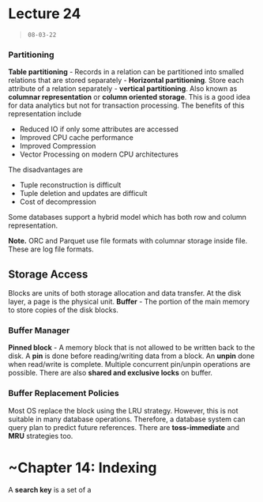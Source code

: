 # Lecture 24

> `08-03-22`

### Partitioning

**Table partitioning** - Records in a relation can be partitioned into smalled relations that are stored separately - **Horizontal partitioning**. Store each attribute of a relation separately - **vertical partitioning**. Also known as **columnar representation** or **column oriented storage**. This is a good idea for data analytics but not for transaction processing. The benefits of this representation include

- Reduced IO if only some attributes are accessed
- Improved CPU cache performance
- Improved Compression
- Vector Processing on modern CPU architectures

The disadvantages are

- Tuple reconstruction is difficult
- Tuple deletion and updates are difficult
- Cost of decompression

Some databases support a hybrid model which has both row and column representation. 

**Note.** ORC and Parquet  use file formats with columnar storage inside file. These are log file formats.

## Storage Access

Blocks are units of both storage allocation and data transfer. At the disk layer, a page is the physical unit. **Buffer** - The portion of the main memory to store copies of the disk blocks. 

### Buffer Manager

**Pinned block** - A memory block that is not allowed to be written back to the disk. A **pin** is done before reading/writing data from a block. An **unpin** done when read/write is complete. Multiple concurrent pin/unpin operations are possible. There are also **shared and exclusive locks** on buffer. 

### Buffer Replacement Policies

Most OS replace the block using the LRU strategy. However, this is not suitable in many database operations. Therefore, a database system can query plan to predict future references. There are **toss-immediate** and **MRU** strategies too.

# ~Chapter 14: Indexing

A **search key** is a set of a

